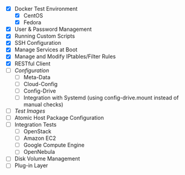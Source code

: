 - [x] Docker Test Environment
    - [x] CentOS
    - [x] Fedora
- [X] User & Password Management
- [X] Running Custom Scripts
- [X] SSH Configuration
- [X] Manage Services at Boot
- [X] Manage and Modify IPtables/Filter Rules
- [X] RESTful Client
- [ ] *Configuration*
    - [ ] Meta-Data
    - [ ] Cloud-Config
    - [ ] Config-Drive
    - [ ] Integration with Systemd (using config-drive.mount instead of manual checks)
- [ ] *Test Images*
- [ ] Atomic Host Package Configuration
- [ ] Integration Tests
    - [ ] OpenStack
    - [ ] Amazon EC2
    - [ ] Google Compute Engine
    - [ ] OpenNebula
- [ ] Disk Volume Management
- [ ] Plug-in Layer
